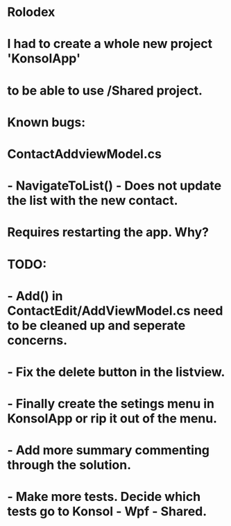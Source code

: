 # Rolodex
#
# I had to create a whole new project 'KonsolApp' 
# to be able to  use /Shared project. 
#
# Known bugs:
# ContactAddviewModel.cs
# - NavigateToList() - Does not update the list with the new contact. 
#                      Requires restarting the app. Why?
#
# TODO:
# - Add() in ContactEdit/AddViewModel.cs need to be cleaned up and seperate concerns.
# - Fix the delete button in the listview.
# - Finally create the setings menu in KonsolApp or rip it out of the menu. 
# - Add more summary commenting through the solution. 
# - Make more tests. Decide which tests go to Konsol - Wpf - Shared. 